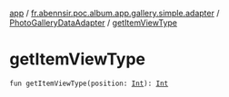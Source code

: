 [app](../../index.md) / [fr.abennsir.poc.album.app.gallery.simple.adapter](../index.md) / [PhotoGalleryDataAdapter](index.md) / [getItemViewType](./get-item-view-type.md)

# getItemViewType

`fun getItemViewType(position: `[`Int`](https://kotlinlang.org/api/latest/jvm/stdlib/kotlin/-int/index.html)`): `[`Int`](https://kotlinlang.org/api/latest/jvm/stdlib/kotlin/-int/index.html)